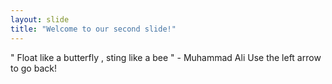 ```yaml
---
layout: slide
title: "Welcome to our second slide!"
---
```

" Float like a butterfly , sting like a bee " - Muhammad Ali
Use the left arrow to go back!
